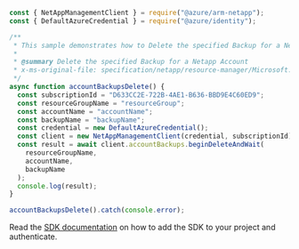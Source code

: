```javascript
const { NetAppManagementClient } = require("@azure/arm-netapp");
const { DefaultAzureCredential } = require("@azure/identity");

/**
 * This sample demonstrates how to Delete the specified Backup for a Netapp Account
 *
 * @summary Delete the specified Backup for a Netapp Account
 * x-ms-original-file: specification/netapp/resource-manager/Microsoft.NetApp/stable/2022-01-01/examples/Backups_Account_Delete.json
 */
async function accountBackupsDelete() {
  const subscriptionId = "D633CC2E-722B-4AE1-B636-BBD9E4C60ED9";
  const resourceGroupName = "resourceGroup";
  const accountName = "accountName";
  const backupName = "backupName";
  const credential = new DefaultAzureCredential();
  const client = new NetAppManagementClient(credential, subscriptionId);
  const result = await client.accountBackups.beginDeleteAndWait(
    resourceGroupName,
    accountName,
    backupName
  );
  console.log(result);
}

accountBackupsDelete().catch(console.error);
```

Read the [SDK documentation](https://github.com/Azure/azure-sdk-for-js/blob/%40azure%2Farm-netapp_16.0.0/sdk/netapp/arm-netapp/README.md) on how to add the SDK to your project and authenticate.
